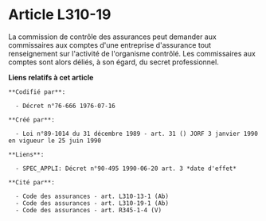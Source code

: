 # Article L310-19

La commission de contrôle des assurances peut demander aux commissaires aux comptes d'une entreprise d'assurance tout
renseignement sur l'activité de l'organisme contrôlé. Les commissaires aux comptes sont alors déliés, à son égard, du secret
professionnel.

**Liens relatifs à cet article**

	**Codifié par**:

	  - Décret n°76-666 1976-07-16

	**Créé par**:

	  - Loi n°89-1014 du 31 décembre 1989 - art. 31 () JORF 3 janvier 1990 en vigueur le 25 juin 1990

	**Liens**:

	  - SPEC_APPLI: Décret n°90-495 1990-06-20 art. 3 *date d'effet*

	**Cité par**:

	  - Code des assurances - art. L310-13-1 (Ab)
	  - Code des assurances - art. L310-19-1 (Ab)
	  - Code des assurances - art. R345-1-4 (V)
